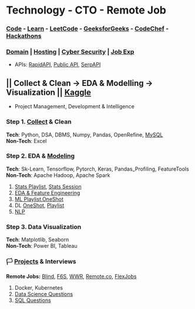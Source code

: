 # Technology - CTO - Remote Job

### [Code](https://replit.com/@farhansadidzihan67) - [Learn](https://takeuforward.org) - [LeetCode](https://leetcode.com/u/farhansadidzihan) - [GeeksforGeeks](https://www.geeksforgeeks.org/user/farhansadidzihan67) - [CodeChef](https://www.codechef.com/users/farhanzihan) - [Hackathons](https://devpost.com/farhansadidzihan)
### [Domain](https://www.exonhost.com) | [Hosting](https://console.firebase.google.com/u/0) | [Cyber Security](https://www.crowdstrike.com) | [Job Exp](https://www.theforage.com/achievements)
- APIs: [RapidAPI](https://rapidapi.com/hub), [Public API](https://publicapis.dev/), [SerpAPI](https://serpapi.com/)



## || Collect & Clean -> EDA & Modelling -> Visualization || [Kaggle](https://www.kaggle.com/farhansadidzihan)
- Project Management, Development & Intelligence

### Step 1. [Collect](https://youtu.be/D_wNQR3LeeM?si=oe2rR-RaOSZ8cVZL) & Clean

**Tech**: Python, DSA, DBMS, Numpy, Pandas, OpenRefine,  [MySQL](https://www.youtube.com/watch?v=us1XyayQ6fU&list=PLZoTAELRMXVNMRWlVf0bDDSxNEn38u9Cl) 
<br>
**Non-Tech**: Excel
  
### Step 2. EDA & [Modeling](https://dbourke.link/mlmap)

**Tech**: Sk-Learn, Tensorflow, Pytorch, Keras, Pandas_Profiling, FeatureTools
<br>
**Non-Tech**: Apache Hadoop, Apache Spark
1. [Stats Playlist](https://www.youtube.com/watch?v=7y3XckjaVOw&list=PLTDARY42LDV6YHSRo669_uDDGmUEmQnDJ), [Stats Session](https://www.youtube.com/watch?v=11unm2hmvOQ&list=PLZoTAELRMXVMgtxAboeAx-D9qbnY94Yay)
2. [EDA & Feature Engineering](https://www.youtube.com/watch?v=bTN-6VPe8c0&list=PLZoTAELRMXVPzj1D0i_6ajJ6gyD22b3jh)
1. [ML Playlist](https://www.youtube.com/watch?v=7uwa9aPbBRU&list=PLTDARY42LDV7WGmlzZtY-w9pemyPrKNUZ0),[OneShot](https://youtu.be/JxgmHe2NyeY?si=K0jwXBA-dJPA54nV)
2. DL [OneShot](https://youtu.be/V7Z2sV00nHI?si=A6Vt5s7oDjrSaAoR), [Playlist](https://www.youtube.com/watch?v=8arGWdq_KL0&list=PLZoTAELRMXVPiyueAqA_eQnsycC_DSBns)
3. [NLP](https://www.youtube.com/watch?v=w3coRFpyddQ&list=PLZoTAELRMXVNNrHSKv36Lr3_156yCo6Nn)

### Step 3. Data Visualization

**Tech**: Matplotlib, Seaborn
<br>
**Non-Tech**: Power BI, Tableau 

### 🏳️ [Projects](https://madewithml.com/courses/mlops/) & Interviews
**Remote Jobs:** [Blind](https://www.teamblind.com/salary), [F6S](https://www.f6s.com), [WWR](https://weworkremotely.com), [Remote.co](https://remote.co/remote-jobs), [FlexJobs](https://flexjobs.com)

1. Docker, Kubernetes
3. [Data Science Questions](https://www.mlstack.cafe)
2. [SQL Questions](https://datalemur.com)
